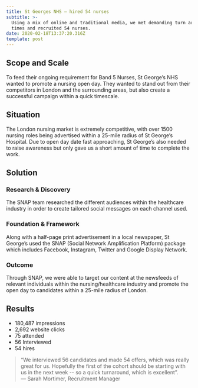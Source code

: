 ```yaml
---
title: St Georges NHS — hired 54 nurses
subtitle: >-
  Using a mix of online and traditional media, we met demanding turn around
  times and recruited 54 nurses.
date: 2020-02-18T13:37:20.316Z
template: post
---
```

## Scope and Scale

To feed their ongoing requirement for Band 5 Nurses, St George’s NHS wanted to promote a nursing open day. They wanted to stand out from their competitors in London and the surrounding areas, but also create a successful campaign within a quick timescale. 

## Situation

The London nursing market is extremely competitive, with over 1500 nursing roles being advertised within a 25-mile radius of St George’s Hospital. Due to open day date fast approaching, St George’s also needed to raise awareness but only gave us a short amount of time to complete the work.

## Solution

### Research & Discovery

The SNAP team researched the different audiences within the healthcare industry in order to create tailored social messages on each channel used. 

### Foundation & Framework

Along with a half-page print advertisement in a local newspaper, St George’s used the SNAP (Social Network Amplification Platform) package which includes Facebook, Instagram, Twitter and Google Display Network. 

### Outcome 

Through SNAP, we were able to target our content at the newsfeeds of relevant individuals within the nursing/healthcare industry and promote the open day to candidates within a 25-mile radius of London.

## Results

* 180,487 impressions
* 2,692 website clicks
* 75 attended
* 56 Interviewed
* 54 hires 

> “We interviewed 56 candidates and made 54 offers, which was really great for us. Hopefully the first of the cohort should be starting with us in the next week -- so a quick turnaround, which is excellent”. \
> — Sarah Mortimer, Recruitment Manager

